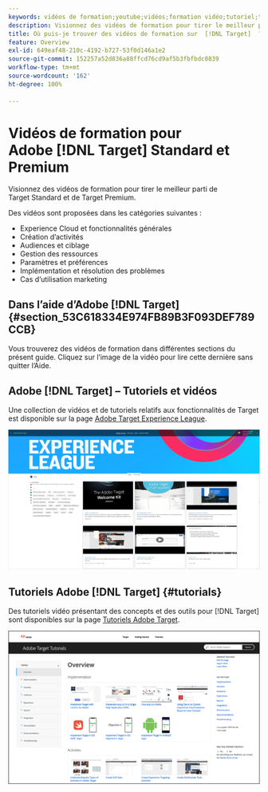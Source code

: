 ```yaml
---
keywords: vidéos de formation;youtube;vidéos;formation vidéo;tutoriel;tutoriels;vidéo
description: Visionnez des vidéos de formation pour tirer le meilleur parti de  [!DNL Target]  Standard et de  [!DNL Target]  Premium.
title: Où puis-je trouver des vidéos de formation sur  [!DNL Target]  ?
feature: Overview
exl-id: 649eaf48-210c-4192-b727-53f0d146a1e2
source-git-commit: 152257a52d836a88ffcd76cd9af5b3fbfbdc0839
workflow-type: tm+mt
source-wordcount: '162'
ht-degree: 100%

---
```


# Vidéos de formation pour Adobe [!DNL Target] Standard et Premium

Visionnez des vidéos de formation pour tirer le meilleur parti de Target Standard et de Target Premium.

Des vidéos sont proposées dans les catégories suivantes :

* Experience Cloud et fonctionnalités générales
* Création d’activités
* Audiences et ciblage
* Gestion des ressources
* Paramètres et préférences
* Implémentation et résolution des problèmes
* Cas d’utilisation marketing

## Dans l’aide d’Adobe [!DNL Target]  {#section_53C618334E974FB89B3F093DEF789CCB}

Vous trouverez des vidéos de formation dans différentes sections du présent guide. Cliquez sur l’image de la vidéo pour lire cette dernière sans quitter l’Aide.

## Adobe [!DNL Target] – Tutoriels et vidéos

Une collection de vidéos et de tutoriels relatifs aux fonctionnalités de Target est disponible sur la page [Adobe Target Experience League](https://guided.adobe.com/#recommended/solutions/target).

![Vidéos d’Experience League](/help/main/c-intro/assets/experience-league.png)

## Tutoriels Adobe [!DNL Target]  {#tutorials}

Des tutoriels vidéo présentant des concepts et des outils pour [!DNL Target] sont disponibles sur la page [Tutoriels Adobe Target](https://experienceleague.adobe.com/docs/target-learn/tutorials/overview.html?lang=fr).

![Tutoriels Adobe Target](/help/main/c-intro/assets/adobe-target-tutorials-new.png)
